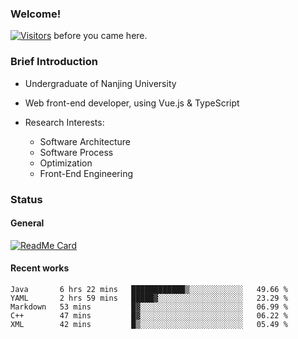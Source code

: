 ### Welcome!

[![Visitors](https://visitor-badge.laobi.icu/badge?page_id=HermitSun.HermitSun)]() before you came here.

### Brief Introduction

- Undergraduate of Nanjing University

- Web front-end developer, using Vue.js & TypeScript

- Research Interests: 
  - Software Architecture
  - Software Process
  - Optimization
  - Front-End Engineering

### Status

#### General

[![ReadMe Card](https://github-readme-stats.hermitsun.vercel.app/api?username=HermitSun&count_private=true&show_icons=true)]()

#### Recent works

<!--START_SECTION:waka-->
```text
Java       6 hrs 22 mins   ████████████▒░░░░░░░░░░░░   49.66 % 
YAML       2 hrs 59 mins   █████▓░░░░░░░░░░░░░░░░░░░   23.29 % 
Markdown   53 mins         █▓░░░░░░░░░░░░░░░░░░░░░░░   06.99 % 
C++        47 mins         █▓░░░░░░░░░░░░░░░░░░░░░░░   06.22 % 
XML        42 mins         █▒░░░░░░░░░░░░░░░░░░░░░░░   05.49 % 
```
<!--END_SECTION:waka-->
